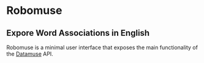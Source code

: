 # Robomuse

## Expore Word Associations in English
Robomuse is a minimal user interface that exposes the main functionality of the [Datamuse](https://www.datamuse.com/) API. 